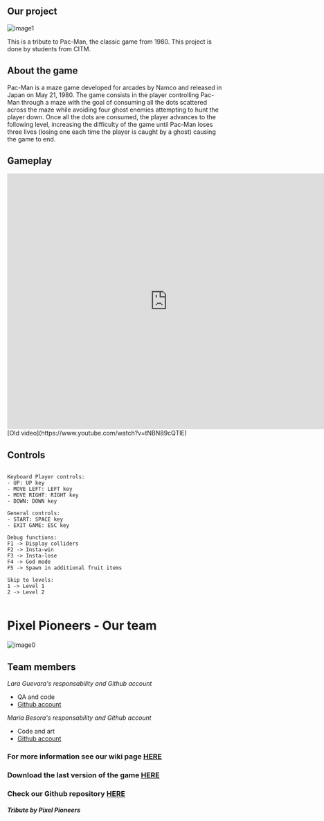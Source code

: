 ## Our project 

![image1](https://www.google.com/url?sa=i&url=https%3A%2F%2Fpacman.fandom.com%2Fwiki%2FPac-Man&psig=AOvVaw0eM8jR7SK1QrfOx0x1Le_l&ust=1717439007011000&source=images&cd=vfe&opi=89978449&ved=0CBIQjRxqFwoTCMDbroHFvYYDFQAAAAAdAAAAABAE)

This is a tribute to Pac-Man, the classic game from 1980. This project is done by students from CITM.

## About the game

Pac-Man is a maze game developed for arcades by Namco and released in Japan on May 21, 1980. The game consists in the player controlling Pac-Man through a maze with the goal of consuming all the dots scattered across the maze while avoiding four ghost enemies attempting to hunt the player down. Once all the dots are consumed, the player advances to the following level, increasing the difficulty of the game until Pac-Man loses three lives (losing one each time the player is caught by a ghost) causing the game to end.

## Gameplay

<iframe width="740" height="590" src="https://youtu.be/FaA0oJ9ejNk" frameborder="0" allowfullscreen></iframe>
[Old video](https://www.youtube.com/watch?v=tNBN89cQTlE)

## Controls
~~~~~~~~~~~~~~~

Keyboard Player controls:
- UP: UP key
- MOVE LEFT: LEFT key
- MOVE RIGHT: RIGHT key
- DOWN: DOWN key

General controls:
- START: SPACE key
- EXIT GAME: ESC key

Debug functions:
F1 -> Display colliders
F2 -> Insta-win
F3 -> Insta-lose
F4 -> God mode
F5 -> Spawn in additional fruit items

Skip to levels:
1 -> Level 1
2 -> Level 2


~~~~~~~~~~~~~~~

# Pixel Pioneers - Our team

![image0](https://github.com/LaraGuevara/Pac-Man/assets/159762558/f1c4f22b-3154-45c0-a534-13f8a102a9e9)

## Team members

_Lara Guevara's responsability and Github account_

* QA and code
* [Github account]([https://github.com/LaraGuevara])

_Maria Besora's responsability and Github account_

* Code and art
* [Github account]([https://github.com/mariabeo])





### For more information see our wiki page [HERE](https://github.com/LaraGuevara/Pac-Man/wiki)
### Download the last version of the game [HERE](https://github.com/LaraGuevara/Pac-Man/releases/download/Alpha/PixelPioneers_PacMan_v1.0.zip)
### Check our Github repository [HERE](https://github.com/LaraGuevara/Pac-Man)




#### _Tribute by Pixel Pioneers_
